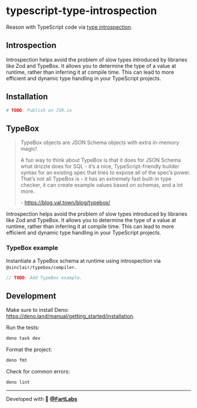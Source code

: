 # typescript-type-introspection

Reason with TypeScript code via
[type introspection](https://en.wikipedia.org/wiki/Type_introspection).

## Introspection

Introspection helps avoid the problem of slow types introduced by libraries like
Zod and TypeBox. It allows you to determine the type of a value at runtime,
rather than inferring it at compile time. This can lead to more efficient and
dynamic type handling in your TypeScript projects.

## Installation

```sh
# TODO: Publish on JSR.io
```

## TypeBox

> TypeBox objects are JSON Schema objects with extra in-memory magic!
>
> A fun way to think about TypeBox is that it does for JSON Schema what drizzle
> does for SQL - it’s a nice, TypeScript-friendly builder syntax for an existing
> spec that tries to expose all of the spec’s power. That’s not all TypeBox is -
> it has an extremely fast built-in type checker, it can create example values
> based on schemas, and a lot more.
>
> \- <https://blog.val.town/blog/typebox/>

Introspection helps avoid the problem of slow types introduced by libraries like
Zod and TypeBox. It allows you to determine the type of a value at runtime,
rather than inferring it at compile time. This can lead to more efficient and
dynamic type handling in your TypeScript projects.

### TypeBox example

Instantiate a TypeBox schema at runtime using introspection via
`@sinclair/typebox/compiler`.

```ts
// TODO: Add TypeBox example.
```

## Development

Make sure to install Deno:
<https://deno.land/manual/getting_started/installation>.

Run the tests:

```sh
deno task dev
```

Format the project:

```sh
deno fmt
```

Check for common errors:

```sh
deno lint
```

---

Developed with 🧪 [**@FartLabs**](https://github.com/FartLabs)
